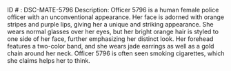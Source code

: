 ID # : DSC-MATE-5796
Description: Officer 5796 is a human female police officer with an unconventional appearance. Her face is adorned with orange stripes and purple lips, giving her a unique and striking appearance. She wears normal glasses over her eyes, but her bright orange hair is styled to one side of her face, further emphasizing her distinct look. Her forehead features a two-color band, and she wears jade earrings as well as a gold chain around her neck. Officer 5796 is often seen smoking cigarettes, which she claims helps her to think.